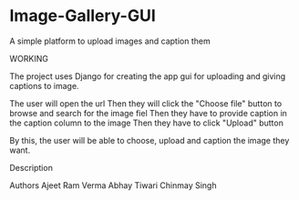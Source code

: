 # Image-Gallery-GUI

A simple platform to upload images and caption them

WORKING

The project uses Django for creating the app gui for uploading and giving captions to image.

The user will open the url
Then they will click the "Choose file" button to browse and search for the image fiel
Then they have to provide caption in the caption column to the image
Then they have to click "Upload" button 

By this, the user will be able to choose, upload and caption the image they want.

Description




Authors
Ajeet Ram Verma
Abhay Tiwari
Chinmay Singh
